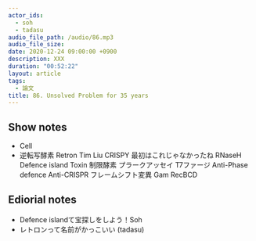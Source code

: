 ```yaml
---
actor_ids:
  - soh
  - tadasu
audio_file_path: /audio/86.mp3
audio_file_size: 
date: 2020-12-24 09:00:00 +0900
description: XXX
duration: "00:52:22"
layout: article
tags:
  - 論文
title: 86. Unsolved Problem for 35 years
---
```


## Show notes
- Cell
- 逆転写酵素
Retron
Tim Liu
CRISPY 最初はこれじゃなかったね
RNaseH
Defence island
Toxin
制限酵素
プラークアッセイ
T7ファージ
Anti-Phase defence
Anti-CRISPR
フレームシフト変異
Gam
RecBCD

## Ediorial notes
- Defence islandて宝探しをしよう！Soh
- レトロンって名前がかっこいい (tadasu)

